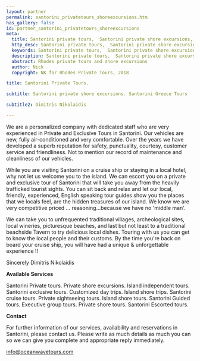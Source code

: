 ```yaml
---
layout: partner
permalink: santorini_privatetours_shoreexcursions.htm
has_gallery: false
id: partner_santorini_privatetours_shoreexcursions
meta:
  title: Santorini private tours,  Santorini private shore excursions, Santorini private guides drivers, Santorini private driver guide Greece
  http_desc: Santorini private tours,  Santorini private shore excursions, Santorini private guides drivers, Santorini private driver guide Greece
  keywords: Santorini private tours,  Santorini private shore excursions, Santorini private guides drivers, Santorini private driver guide Greece
  description: Santorini private tours,  Santorini private shore excursions, Santorini private guides drivers, Santorini private driver guide Greece
  abstract: Rhodes private tours and shore excursions
  author: Nick
  copyright: NK for Rhodes Private Tours, 2018

title: Santorini Private Tours.

subtitle: Santorini private shore excursions. Santorini Greece Tours

subtitle2: Dimitris Nikolaidis

---
```

We are a personalized company with dedicated staff who are very experienced in Private and Exclusive Tours in Santorini. Our vehicles are new, fully air-conditioned and very comfortable. Over the years we have developed a superb reputation for safety, punctuality, courtesy, customer service and friendliness. Not to mention our record of maintenance and cleanliness of our vehicles.

While you are visiting Santorini on a cruise ship or staying in a local hotel, why not let us welcome you to the island. We can escort you on a private and exclusive tour of Santorini that will take you away from the heavily trafficked tourist sights. You can sit back and relax and let our local, friendly, experienced, English speaking tour guides show you the places that we locals feel, are the hidden treasures of our island. We know we are very competitive priced ... reasoning...because we have no 'middle man'.

We can take you to unfrequented traditional villages, archeological sites, local wineries, picturesque beaches, and last but not least to a traditional beachside Tavern to try delicious local dishes. Touring with us you can get to know the local people and their customs. By the time you're back on board your cruise ship, you will have had a unique & unforgettable experience !!

Sincerely Dimitris Nikolaidis

**Available Services**

Santorini Private tours. Private shore excursions. Island independent tours. Santorini exclusive tours. Customized day trips. Island shore trips. Santorini cruise tours. Private sightseeing tours. Island shore tours. Santorini Guided tours. Executive group tours. Private shore tours. Santorini Escorted tours.

**Contact**

For further information of our services, availability and reservations in Santorini, please contact us. Please write as much details as much you can so we can give you complete and appropriate reply immediately.

[info@oceanwavetours.com](mailto:info@oceanwavetours.com?bcc=request@rhodesprivatetours.com "mailto:info@oceanwavetours.com")